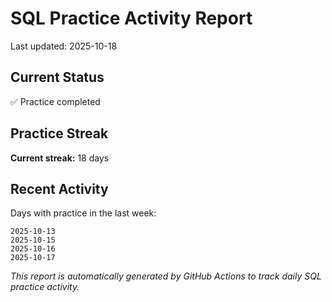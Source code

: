 # SQL Practice Activity Report

Last updated: 2025-10-18

## Current Status

✅ Practice completed

## Practice Streak

**Current streak:** 18 days

## Recent Activity

Days with practice in the last week:

```
2025-10-13
2025-10-15
2025-10-16
2025-10-17
```

*This report is automatically generated by GitHub Actions to track daily SQL practice activity.*
